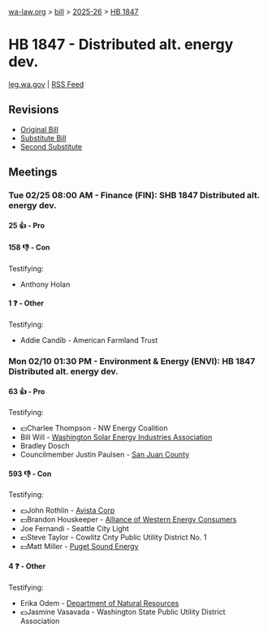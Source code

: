[wa-law.org](/) > [bill](/bill/) > [2025-26](/bill/2025-26/) > [HB 1847](/bill/2025-26/hb/1847/)

# HB 1847 - Distributed alt. energy dev.
[leg.wa.gov](https://app.leg.wa.gov/billsummary?BillNumber=1847&Year=2025&Initiative=false) | [RSS Feed](./rss.xml)

## Revisions
* [Original Bill](1/)
* [Substitute Bill](S/)
* [Second Substitute](S2/)

## Meetings
### Tue 02/25 08:00 AM - Finance (FIN): SHB 1847 Distributed alt. energy dev.
#### 25 👍 - Pro

#### 158 👎 - Con
Testifying:
* Anthony Holan

#### 1 ❓ - Other
Testifying:
* Addie Candib - American Farmland Trust

### Mon 02/10 01:30 PM - Environment & Energy (ENVI): HB 1847 Distributed alt. energy dev.
#### 63 👍 - Pro
Testifying:
* 💵Charlee Thompson - NW Energy Coalition
* Bill Will - [Washington Solar Energy Industries Association](/org/washington_solar_energy_industries_association/)
* Bradley Dosch
* Councilmember Justin Paulsen - [San Juan County](/org/san_juan_county/)

#### 593 👎 - Con
Testifying:
* 💵John Rothlin - [Avista Corp](/org/avista_corp/)
* 💵Brandon Houskeeper - [Alliance of Western Energy Consumers](/org/alliance_of_western_energy_consumers/)
* Joe Fernandi - Seattle City Light
* 💵Steve Taylor - Cowlitz Cnty Public Utility District No. 1
* 💵Matt Miller - [Puget Sound Energy](/org/puget_sound_energy_inc/)

#### 4 ❓ - Other
Testifying:
* Erika Odem - [Department of Natural Resources](/org/department_of_natural_resources/)
* 💵Jasmine Vasavada - Washington State Public Utility District Association
